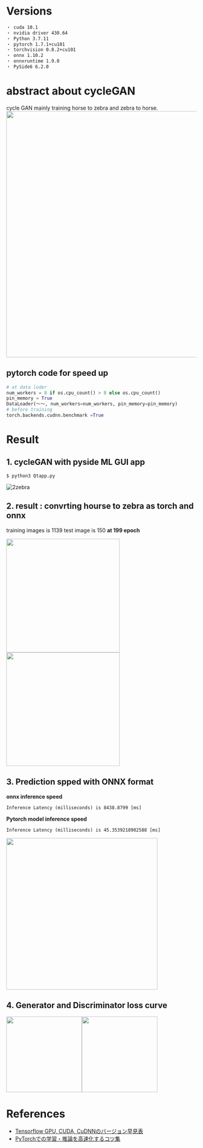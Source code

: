 # Versions
```bash
・ cuda 10.1
・ nvidia driver 430.64
・ Python 3.7.11
・ pytorch 1.7.1+cu101
・ torchvision 0.8.2+cu101
・ onnx 1.10.2
・ onnxruntime 1.9.0
・ PySide6 6.2.0
```

# abstract about cycleGAN
cycle GAN mainly training horse to zebra and zebra to horse.
<img src="https://user-images.githubusercontent.com/48679574/142752809-9243c8bd-e0bb-4d5d-9798-4a9f4181c85f.png" width="650px">





## pytorch code for speed up
```python
# at data loder
num_workers = 8 if os.cpu_count() > 8 else os.cpu_count()
pin_memory = True
DataLoader(〜〜, num_workers=num_workers, pin_memory=pin_memory)
# before training
torch.backends.cudnn.benchmark =True
```

# Result
## 1. cycleGAN with pyside ML GUI app
```pythonn
$ python3 Qtapp.py
```
![2zebra](https://user-images.githubusercontent.com/48679574/139296110-7c2c3c5f-8937-43b8-a559-e3f8bbf1cbe6.gif)



## 2. result : convrting hourse to zebra as torch and onnx
training images is 1139 test image is 150
<b>at 199 epoch</b>

<img src="https://user-images.githubusercontent.com/48679574/142752812-2606162d-2cdb-419b-b6e0-b2d07def95f0.jpg" width="300px"><img src="https://user-images.githubusercontent.com/48679574/142752813-9d69f009-a598-4f1b-8bac-efe908bc392e.png" width="300px">


## 3. Prediction spped with ONNX format
<b>onnx inference speed</b>

```Inference Latency (milliseconds) is 8438.8799 [ms]```

<b>Pytorch model inference speed</b>

```Inference Latency (milliseconds) is 45.3539218902588 [ms]```

<img src="https://user-images.githubusercontent.com/48679574/142753020-b867513f-3c0e-4b3d-a75a-9b28fcc17407.png" width="400px">


## 4. Generator and Discriminator loss curve

<img src="https://user-images.githubusercontent.com/48679574/142752865-7a962b27-5c90-4d62-a44c-d36d3328e9b9.png" width="200px"><img src="https://user-images.githubusercontent.com/48679574/142752867-4d6a39bd-b919-4bdb-8ece-e5b1b12ea639.png" width="200px">


# References
- [Tensorflow GPU, CUDA, CuDNNのバージョン早見表](https://qiita.com/chin_self_driving_car/items/f00af2dbd022b65c9068)
- [PyTorchでの学習・推論を高速化するコツ集](https://qiita.com/sugulu_Ogawa_ISID/items/62f5f7adee083d96a587)
